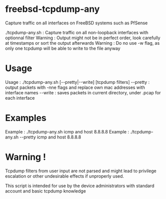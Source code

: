 # freebsd-tcpdump-any
Capture traffic on all interfaces on FreeBSD systems such as PfSense

./tcpdump-any.sh : Capture traffic on all non-loopback interfaces with optionnal filter
     Warning : Output might not be in perfect order, look carefully at timestamps or sort the output afterwards
     Warning : Do no use -w flag, as only one tcpdump will be able to write to the file anyway
    
# Usage
Usage : ./tcpdump-any.sh [--pretty|--write] [tcpdump filters]
        --pretty : output packets with -nne flags and replace own mac addresses with interface names
        --write : saves packets in current directory, under <ifname>.pcap for each interface

# Examples

Example : ./tcpdump-any.sh icmp and host 8.8.8.8
Example : ./tcpdump-any.sh --pretty icmp and host 8.8.8.8

# Warning !
Tcpdump filters from user input are not parsed and might lead to privilege escalation or other undesirable effects if unproperly used.
  
This script is intended for use by the device administrators with standard account and basic tcpdump knowledge
